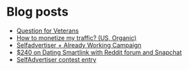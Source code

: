 # Blog posts
<!-- BLOG-POST-LIST:START -->
- [Question for Veterans](https://afflift.com/f/threads/question-for-veterans.10712/)
- [How to monetize my traffic? &lpar;US, Organic&rpar;](https://afflift.com/f/threads/how-to-monetize-my-traffic-us-organic.10709/)
- [Selfadvertiser + Already Working Campaign](https://afflift.com/f/threads/selfadvertiser-already-working-campaign.10701/)
- [$240 on Dating Smartlink with Reddit forum and Snapchat](https://afflift.com/f/threads/240-on-dating-smartlink-with-reddit-forum-and-snapchat.9442/)
- [SelfAdvertiser contest entry](https://afflift.com/f/threads/selfadvertiser-contest-entry.10687/)
<!-- BLOG-POST-LIST:END -->
